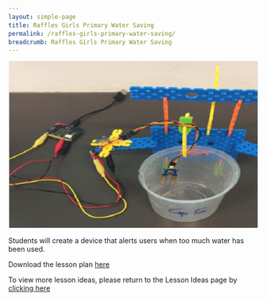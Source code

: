 ```yaml
---
layout: simple-page
title: Raffles Girls Primary Water Saving
permalink: /raffles-girls-primary-water-saving/
breadcrumb: Raffles Girls Primary Water Saving
---
```


![water saving](/images/in-schools/digital-maker/overview/lesson-plans/primary/Raffles-Girls-Primary-Water-Saving.png)

Students will create a device that alerts users when too much water has been used.

Download the lesson plan [here](/files/lesson-plans/primary-schools/design-and-technology/Raffles-Girls-Primary-Water-Saving.zip)

To view more lesson ideas, please return to the Lesson Ideas page by [clicking here](/in-schools/digital-maker/lesson-ideas-primary/)
